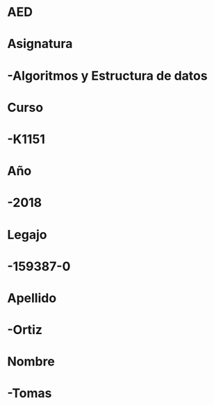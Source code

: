 # AED



# Asignatura
#	-Algoritmos y Estructura de datos

# Curso
#	-K1151

# Año
#	-2018

# Legajo
#	-159387-0

# Apellido
#	-Ortiz


# Nombre
#	-Tomas


